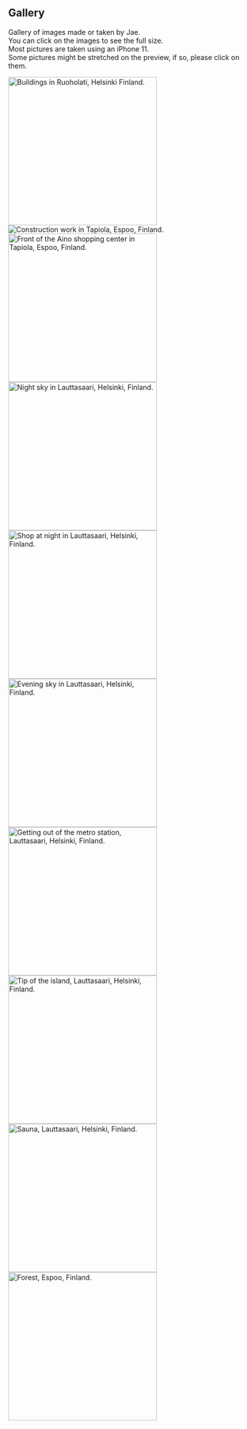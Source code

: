 ## Gallery

Gallery of images made or taken by Jae.  
You can click on the images to see the full size.  
Most pictures are taken using an iPhone 11.  
Some pictures might be stretched on the preview, if so, please click on them.


<div class="gallery">
<picture class="gallery__item">
    <source type="image/avif" srcset="https://bm.jae.fi/web/jae.fi/avif/IMG_0489.avif">
    <source type="image/jpeg" srcset="https://bm.jae.fi/web/jae.fi/img/IMG_0489.JPEG">
    <img style="background-image: url('https://bm.jae.fi/web/jae.fi/blurhash/IMG_0489.JPEG'); width: 300px; height: auto;" data-src="https://bm.jae.fi/web/jae.fi/img/IMG_0489.JPEG" alt="Buildings in Ruoholati, Helsinki Finland." class="lozad" />
</picture>

<picture class="gallery__item">
    <source type="image/avif" srcset="https://bm.jae.fi/web/jae.fi/avif/IMG_3439.avif">
    <source type="image/jpeg" srcset="https://bm.jae.fi/web/jae.fi/img/IMG_3439.JPEG">
    <img style="background-image: url('https://bm.jae.fi/web/jae.fi/blurhash/IMG_3439.JPEG');" data-src="https://bm.jae.fi/web/jae.fi/img/IMG_3439.JPEG" alt="Construction work in Tapiola, Espoo, Finland." class="lozad" />
</picture>

<picture class="gallery__item">
    <source type="image/avif" srcset="https://bm.jae.fi/web/jae.fi/avif/IMG_3446.avif">
    <source type="image/jpeg" srcset="https://bm.jae.fi/web/jae.fi/img/IMG_3446.JPEG">
    <img style="background-image: url('https://bm.jae.fi/web/jae.fi/blurhash/IMG_3446.JPEG'); width: 300px; height: auto;" data-src="https://bm.jae.fi/web/jae.fi/img/IMG_3446.JPEG" alt="Front of the Aino shopping center in Tapiola, Espoo, Finland." class="lozad" />
</picture>

<picture class="gallery__item">
    <source type="image/avif" srcset="https://bm.jae.fi/web/jae.fi/avif/IMG_3855.avif">
    <source type="image/jpeg" srcset="https://bm.jae.fi/web/jae.fi/img/IMG_3855.jpeg">
    <img style="background-image: url('https://bm.jae.fi/web/jae.fi/blurhash/IMG_3855.jpeg'); width: 300px; height: auto;" data-src="https://bm.jae.fi/web/jae.fi/img/IMG_3855.jpeg" alt="Night sky in Lauttasaari, Helsinki, Finland." class="lozad" />
</picture>

<picture class="gallery__item">
    <source type="image/avif" srcset="https://bm.jae.fi/web/jae.fi/avif/IMG_3861.avif">
    <source type="image/jpeg" srcset="https://bm.jae.fi/web/jae.fi/img/IMG_3861.JPEG">
    <img style="background-image: url('https://bm.jae.fi/web/jae.fi/blurhash/IMG_3861.JPEG'); width: 300px; height: auto;" data-src="https://bm.jae.fi/web/jae.fi/img/IMG_3861.JPEG" alt="Shop at night in Lauttasaari, Helsinki, Finland." class="lozad" />
</picture>

<picture class="gallery__item">
    <source type="image/avif" srcset="https://bm.jae.fi/web/jae.fi/avif/IMG_4149.avif">
    <source type="image/jpeg" srcset="https://bm.jae.fi/web/jae.fi/img/IMG_4149.JPEG">
    <img style="background-image: url('https://bm.jae.fi/web/jae.fi/blurhash/IMG_4149.JPEG'); width: 300px; height: auto;" data-src="https://bm.jae.fi/web/jae.fi/img/IMG_4149.JPEG" alt="Evening sky in Lauttasaari, Helsinki, Finland." class="lozad" />
</picture>

<picture class="gallery__item">
    <source type="image/avif" srcset="https://bm.jae.fi/web/jae.fi/avif/IMG_4685.avif">
    <source type="image/jpeg" srcset="https://bm.jae.fi/web/jae.fi/img/IMG_4685.JPEG">
    <img style="background-image: url('https://bm.jae.fi/web/jae.fi/blurhash/IMG_4685.JPEG'); width: 300px; height: auto;" data-src="https://bm.jae.fi/web/jae.fi/img/IMG_4685.JPEG" alt="Getting out of the metro station, Lauttasaari, Helsinki, Finland." class="lozad" />
</picture>

<picture class="gallery__item">
    <source type="image/avif" srcset="https://bm.jae.fi/web/jae.fi/avif/IMG_5132.avif">
    <source type="image/jpeg" srcset="https://bm.jae.fi/web/jae.fi/img/IMG_5132.jpeg">
    <img style="background-image: url('https://bm.jae.fi/web/jae.fi/blurhash/IMG_5132.jpeg'); width: 300px; height: auto;" data-src="https://bm.jae.fi/web/jae.fi/img/IMG_5132.jpeg" alt="Tip of the island, Lauttasaari, Helsinki, Finland." class="lozad" />
</picture>

<picture class="gallery__item">
    <source type="image/avif" srcset="https://bm.jae.fi/web/jae.fi/avif/IMG_5382.avif">
    <source type="image/jpeg" srcset="https://bm.jae.fi/web/jae.fi/img/IMG_5382.jpeg">
    <img style="background-image: url('https://bm.jae.fi/web/jae.fi/blurhash/IMG_5382.jpeg'); width: 300px; height: auto;" data-src="https://bm.jae.fi/web/jae.fi/img/IMG_5382.jpeg" alt="Sauna, Lauttasaari, Helsinki, Finland." class="lozad" />
</picture>

<picture class="gallery__item">
    <source type="image/avif" srcset="https://bm.jae.fi/web/jae.fi/avif/IMG_6134.avif">
    <source type="image/jpeg" srcset="https://bm.jae.fi/web/jae.fi/img/IMG_6134.JPEG">
    <img style="background-image: url('https://bm.jae.fi/web/jae.fi/blurhash/IMG_6134.JPEG'); width: 300px; height: auto;" data-src="https://bm.jae.fi/web/jae.fi/img/IMG_6134.JPEG" alt="Forest, Espoo, Finland." class="lozad" />
</picture>
</div>
